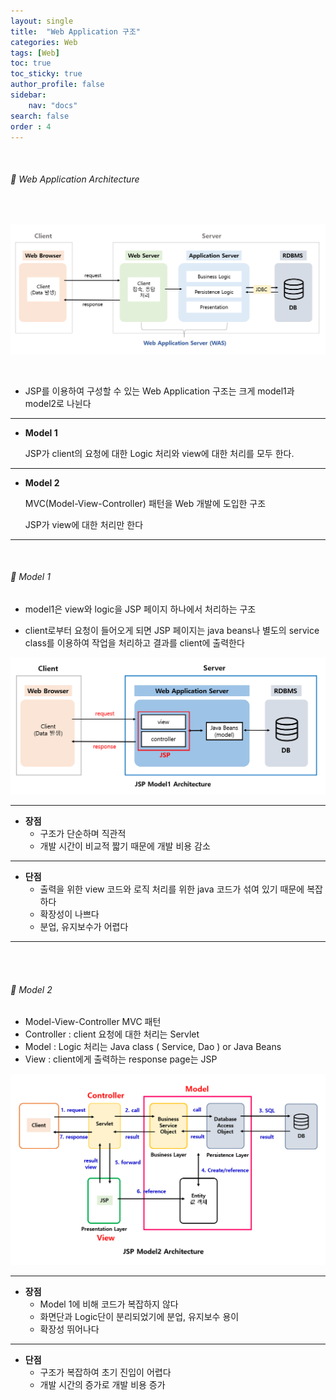 ```yaml
---
layout: single
title:  "Web Application 구조"
categories: Web
tags: [Web]
toc: true
toc_sticky: true
author_profile: false
sidebar:
    nav: "docs"
search: false
order : 4
---
```


<br>

###### 🚥 Web Application Architecture

<br>

![image-20220405231512375](../../images/db/2022-04-01-be/image-20220405231512375.png)

<br>

- JSP를 이용하여 구성할 수 있는 Web Application 구조는 크게 model1과 model2로 나뉜다

-------------

- **Model 1**

  JSP가 client의 요청에 대한 Logic 처리와 view에 대한 처리를 모두 한다.

-----------

- **Model 2**

  MVC(Model-View-Controller) 패턴을 Web 개발에 도입한 구조

  JSP가 view에 대한 처리만 한다

------------

<br>

###### 🚥 Model 1

- model1은 view와 logic을 JSP 페이지 하나에서 처리하는 구조

- client로부터 요청이 들어오게 되면 JSP 페이지는 java beans나 별도의 service class를 이용하여 작업을 처리하고 결과를 client에 출력한다

![image-20220405234156298](../../images/db/2022-04-01-be/image-20220405234156298.png)



-------------

- **장점**
  - 구조가 단순하며 직관적
  - 개발 시간이 비교적 짧기 때문에 개발 비용 감소

---------------

- **단점**
  - 출력을 위한 view 코드와 로직 처리를 위한 java 코드가 섞여 있기 때문에 복잡하다
  - 확장성이 나쁘다
  - 분업, 유지보수가 어렵다

------------

<br><br>

###### 🚥 Model 2

- Model-View-Controller MVC 패턴
- Controller : client 요청에 대한 처리는 Servlet
- Model : Logic 처리는 Java class ( Service, Dao ) or Java Beans  
- View : client에게 출력하는 response page는 JSP

![image-20220406003910130](../../images/db/2022-04-01-be/image-20220406003910130.png)

-------------

- **장점**
  - Model 1에 비해 코드가 복잡하지 않다
  - 화면단과 Logic단이 분리되었기에 분업, 유지보수 용이
  - 확장성 뛰어나다

---------------

- **단점**
  - 구조가 복잡하여 초기 진입이 어렵다
  - 개발 시간의 증가로 개발 비용 증가
